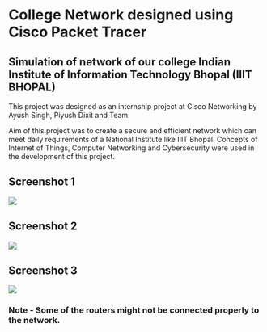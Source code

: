 # College Network designed using Cisco Packet Tracer

## Simulation of network of our college Indian Institute of Information Technology Bhopal  (IIIT BHOPAL)

This project was designed as an internship project at Cisco Networking by Ayush Singh, Piyush Dixit and Team.

Aim of this project was to create a secure and efficient network which can meet daily requirements of a National Institute like IIIT Bhopal.
Concepts of Internet of Things, Computer Networking and Cybersecurity were used in the development of this project.


## Screenshot 1
<img src="https://github.com/the-ayush-singh/College-Network/blob/main/images/img-1.png?raw=true">

## Screenshot 2
<img src="https://github.com/the-ayush-singh/College-Network/blob/main/images/img-2.png?raw=true">

## Screenshot 3
<img src="https://github.com/the-ayush-singh/College-Network/blob/main/images/img-3.png?raw=true">

### Note - Some of the routers might not be connected properly to the network.
